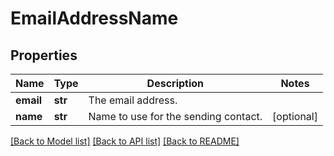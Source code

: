 # EmailAddressName

## Properties
Name | Type | Description | Notes
------------ | ------------- | ------------- | -------------
**email** | **str** | The email address. | 
**name** | **str** | Name to use for the sending contact. | [optional] 

[[Back to Model list]](../README.md#documentation-for-models) [[Back to API list]](../README.md#documentation-for-api-endpoints) [[Back to README]](../README.md)


